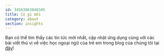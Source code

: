 ```yaml
---
id: 34563863848345
title: Có gì mới
category: about
section: insights
---
```

Bạn có thể tìm thấy các tin tức mới nhất, cập nhật ứng dụng cùng với các bài viết thú vị về việc học ngoại ngữ của trẻ em trong blog của chúng tôi tại [đây](https://studycat.com/blog/)!

